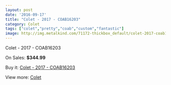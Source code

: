 ```yaml
---
layout: post
date: '2016-09-17'
title: "Colet - 2017 - COAB16203"
category: Colet
tags: ["colet","pretty","coab","custom","fantastic"]
image: http://img.metalkind.com/71172-thickbox_default/colet-2017-coab16203.jpg
---
```

Colet - 2017 - COAB16203

On Sales: **$344.99**
<a href="https://www.metalkind.com/en/colet/17759-colet-2017-coab16203.html"><amp-img layout="responsive" width="600" height="600" src="//img.metalkind.com/71172-thickbox_default/colet-2017-coab16203.jpg" alt="Colet - 2017 - COAB16203 0" /></a>
<a href="https://www.metalkind.com/en/colet/17759-colet-2017-coab16203.html"><amp-img layout="responsive" width="600" height="600" src="//img.metalkind.com/71175-thickbox_default/colet-2017-coab16203.jpg" alt="Colet - 2017 - COAB16203 1" /></a>
<a href="https://www.metalkind.com/en/colet/17759-colet-2017-coab16203.html"><amp-img layout="responsive" width="600" height="600" src="//img.metalkind.com/71177-thickbox_default/colet-2017-coab16203.jpg" alt="Colet - 2017 - COAB16203 2" /></a>

Buy it: [Colet - 2017 - COAB16203](https://www.metalkind.com/en/colet/17759-colet-2017-coab16203.html "Colet - 2017 - COAB16203")

View more: [Colet](https://www.metalkind.com/en/131-colet "Colet")